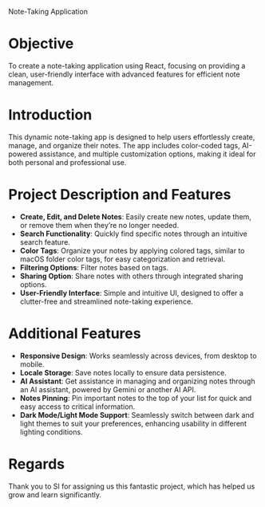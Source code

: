 Note-Taking Application

# Objective

To create a note-taking application using React, focusing on providing a clean, user-friendly interface with advanced features for efficient note management.

# Introduction

This dynamic note-taking app is designed to help users effortlessly create, manage, and organize their notes. The app includes color-coded tags, AI-powered assistance, and multiple customization options, making it ideal for both personal and professional use.

# Project Description and Features

- **Create, Edit, and Delete Notes**: Easily create new notes, update them, or remove them when they’re no longer needed.
- **Search Functionality**: Quickly find specific notes through an intuitive search feature.
- **Color Tags**: Organize your notes by applying colored tags, similar to macOS folder color tags, for easy categorization and retrieval.
- **Filtering Options**: Filter notes based on tags.
- **Sharing Option**: Share notes with others through integrated sharing options.
- **User-Friendly Interface**: Simple and intuitive UI, designed to offer a clutter-free and streamlined note-taking experience.

# Additional Features

- **Responsive Design**: Works seamlessly across devices, from desktop to mobile.
- **Locale Storage**: Save notes locally to ensure data persistence.
- **AI Assistant**: Get assistance in managing and organizing notes through an AI assistant, powered by Gemini or another AI API.
- **Notes Pinning**: Pin important notes to the top of your list for quick and easy access to critical information.
- **Dark Mode/Light Mode Support**: Seamlessly switch between dark and light themes to suit your preferences, enhancing usability in different lighting conditions.

# Regards

Thank you to SI for assigning us this fantastic project, which has helped us grow and learn significantly.
